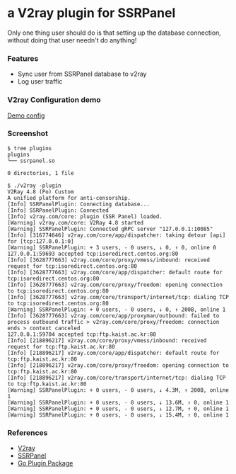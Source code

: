 # a V2ray plugin for SSRPanel

Only one thing user should do is that setting up the database connection, without doing that user needn't do anything!

### Features

- Sync user from SSRPanel database to v2ray
- Log user traffic

### V2ray Configuration demo

[Demo config](./release/ssrpanel_plugin-demo.json)

### Screenshot

```
$ tree plugins
plugins
└── ssrpanel.so

0 directories, 1 file

$ ./v2ray -plugin
V2Ray 4.8 (Po) Custom
A unified platform for anti-censorship.
[Info] SSRPanelPlugin: Connecting database...
[Info] SSRPanelPlugin: Connected
[Info] v2ray.com/core: plugin (SSR Panel) loaded.
[Warning] v2ray.com/core: V2Ray 4.8 started
[Warning] SSRPanelPlugin: Connected gRPC server "127.0.0.1:10085"
[Info] [316774646] v2ray.com/core/app/dispatcher: taking detour [api] for [tcp:127.0.0.1:0]
[Warning] SSRPanelPlugin: + 3 users, - 0 users, ↓ 0, ↑ 0, online 0
127.0.0.1:59693 accepted tcp:isoredirect.centos.org:80
[Info] [3628777663] v2ray.com/core/proxy/vmess/inbound: received request for tcp:isoredirect.centos.org:80
[Info] [3628777663] v2ray.com/core/app/dispatcher: default route for tcp:isoredirect.centos.org:80
[Info] [3628777663] v2ray.com/core/proxy/freedom: opening connection to tcp:isoredirect.centos.org:80
[Info] [3628777663] v2ray.com/core/transport/internet/tcp: dialing TCP to tcp:isoredirect.centos.org:80
[Warning] SSRPanelPlugin: + 0 users, - 0 users, ↓ 0, ↑ 200B, online 1
[Info] [3628777663] v2ray.com/core/app/proxyman/outbound: failed to process outbound traffic > v2ray.com/core/proxy/freedom: connection ends > context canceled
127.0.0.1:59704 accepted tcp:ftp.kaist.ac.kr:80
[Info] [218896217] v2ray.com/core/proxy/vmess/inbound: received request for tcp:ftp.kaist.ac.kr:80
[Info] [218896217] v2ray.com/core/app/dispatcher: default route for tcp:ftp.kaist.ac.kr:80
[Info] [218896217] v2ray.com/core/proxy/freedom: opening connection to tcp:ftp.kaist.ac.kr:80
[Info] [218896217] v2ray.com/core/transport/internet/tcp: dialing TCP to tcp:ftp.kaist.ac.kr:80
[Warning] SSRPanelPlugin: + 0 users, - 0 users, ↓ 4.3M, ↑ 200B, online 1
[Warning] SSRPanelPlugin: + 0 users, - 0 users, ↓ 13.6M, ↑ 0, online 1
[Warning] SSRPanelPlugin: + 0 users, - 0 users, ↓ 12.7M, ↑ 0, online 1
[Warning] SSRPanelPlugin: + 0 users, - 0 users, ↓ 15.4M, ↑ 0, online 1
```

### References

- [V2ray](https://github.com/v2ray/v2ray-core)
- [SSRPanel](https://github.com/ssrpanel/SSRPanel)
- [Go Plugin Package](https://golang.org/pkg/plugin)
